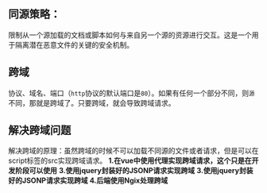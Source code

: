 ## 同源策略：
限制从一个源加载的文档或脚本如何与来自另一个源的资源进行交互。这是一个用于隔离潜在恶意文件的关键的安全机制。
## 跨域
协议、域名、端口（`http`协议的默认端口是`80`）。如果有任何一个部分不同，则`源`不同，那就是跨域了。只要跨域，就会导致跨域请求。
## 解决跨域问题
解决跨域的原理：虽然跨域的时候不可以加载不同源的文件或者请求，但是可以在script标签的src实现跨域请求。
**1.在vue中使用代理实现跨域请求，这个只是在开发阶段可以使用**
**3.使用jquery封装好的JSONP请求实现跨域**
**3.使用jquery封装好的JSONP请求实现跨域**
**4.后端使用Ngix处理跨域**

